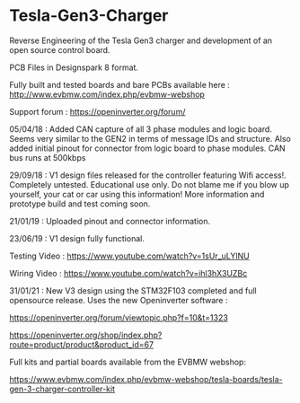 # Tesla-Gen3-Charger
Reverse Engineering of the Tesla Gen3 charger and development of an open source control board.

PCB Files in Designspark 8 format.

Fully built and tested boards and bare PCBs available here : http://www.evbmw.com/index.php/evbmw-webshop

Support forum : https://openinverter.org/forum/

05/04/18 : Added CAN capture of all 3 phase modules and logic board. Seems very similar to the GEN2 in terms of message IDs and structure.
Also added initial pinout for connector from logic board to phase modules.
CAN bus runs at 500kbps

29/09/18 : V1 design files released for the controller featuring Wifi access!. Completely untested. Educational use only. Do not blame me if you blow up yourself, your cat or car using this information! More information and prototype build and test coming soon.


21/01/19 : Uploaded pinout and connector information.

23/06/19 : V1 design fully functional. 

Testing Video : https://www.youtube.com/watch?v=1sUr_uLYlNU

Wiring Video : https://www.youtube.com/watch?v=ihl3hX3UZBc

31/01/21 : New V3 design using the STM32F103 completed and full opensource release. Uses the new Openinverter software :

https://openinverter.org/forum/viewtopic.php?f=10&t=1323

https://openinverter.org/shop/index.php?route=product/product&product_id=67

Full kits and partial boards available from the EVBMW webshop:

https://www.evbmw.com/index.php/evbmw-webshop/tesla-boards/tesla-gen-3-charger-controller-kit


